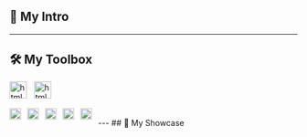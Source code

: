 ## 🦄 My Intro
---
## 🛠️ My Toolbox
<div>
          <img align="left" alt="html language" width="30" style="padding-right:10px;" src="https://www.w3.org/WAI/content-images/wai-media-guide/body.svg" />
          <img alt="html language" width="30" style="padding-right:10px;" src="https://upload.wikimedia.org/wikipedia/commons/a/a5/NVDA_Logo.png" />
</div>
<br style="padding:0; margin:0;"/>
<div>
          <img  align="left"  alt="html language" width="20" style="padding-right:8px;" src="https://cdn.jsdelivr.net/gh/devicons/devicon@latest/icons/html5/html5-original.svg" />
          <img  align="left" alt="html language" width="20" style="padding-right:8px;" src="https://cdn.jsdelivr.net/gh/devicons/devicon@latest/icons/css3/css3-original.svg" />
          <img  align="left" alt="html language" width="20" style="padding-right:8px;" src="https://cdn.jsdelivr.net/gh/devicons/devicon@latest/icons/sass/sass-original.svg" />
          <img  align="left" alt="html language" width="20" style="padding-right:8px;" src="https://cdn.jsdelivr.net/gh/devicons/devicon@latest/icons/javascript/javascript-original.svg" />  
          <img align="left"  alt="html language" width="20" style="padding-right:8px;" src="https://cdn.jsdelivr.net/gh/devicons/devicon@latest/icons/react/react-original.svg" />
</div>
<br />
---
## 🚀 My Showcase
